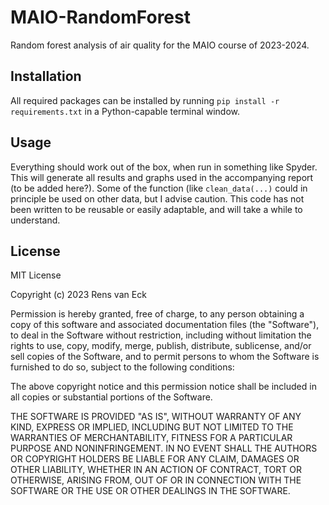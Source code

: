 # MAIO-RandomForest
Random forest analysis of air quality for the MAIO course of 2023-2024.

## Installation
All required packages can be installed by running `pip install -r requirements.txt` in a Python-capable terminal window.

## Usage
Everything should work out of the box, when run in something like Spyder. This will generate all results and graphs used in the accompanying report (to be added here?). Some of the function (like `clean_data(...)` could in principle be used on other data, but I advise caution. This code has not been written to be reusable or easily adaptable, and will take a while to understand.

## License
MIT License 

Copyright (c) 2023 Rens van Eck

Permission is hereby granted, free of charge, to any person
obtaining a copy of this software and associated documentation
files (the "Software"), to deal in the Software without
restriction, including without limitation the rights to use,
copy, modify, merge, publish, distribute, sublicense, and/or sell
copies of the Software, and to permit persons to whom the
Software is furnished to do so, subject to the following
conditions:

The above copyright notice and this permission notice shall be
included in all copies or substantial portions of the Software.

THE SOFTWARE IS PROVIDED "AS IS", WITHOUT WARRANTY OF ANY KIND,
EXPRESS OR IMPLIED, INCLUDING BUT NOT LIMITED TO THE WARRANTIES
OF MERCHANTABILITY, FITNESS FOR A PARTICULAR PURPOSE AND
NONINFRINGEMENT. IN NO EVENT SHALL THE AUTHORS OR COPYRIGHT
HOLDERS BE LIABLE FOR ANY CLAIM, DAMAGES OR OTHER LIABILITY,
WHETHER IN AN ACTION OF CONTRACT, TORT OR OTHERWISE, ARISING
FROM, OUT OF OR IN CONNECTION WITH THE SOFTWARE OR THE USE OR
OTHER DEALINGS IN THE SOFTWARE.
